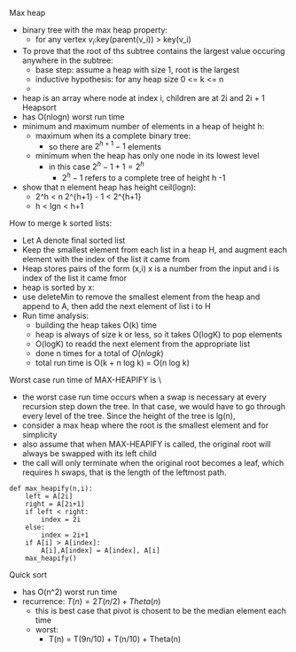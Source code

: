 Max heap
- binary tree with the max heap property:
    - for any vertex $v_i$:key(parent(v_i)) > key(v_i)
- To prove that the root of ths subtree contains the largest value occuring anywhere in the subtree:
    - base step: assume a heap with size 1, root is the largest
    - inductive hypothesis: for any heap size 0 <= k <= n
    - 
- heap is an array where node at index i, children are at 2i and 2i + 1 
Heapsort
- has O(nlogn) worst run time
- minimum and maximum number of elements in a heap of height h:
    - maximum when its a complete binary tree:  
        - so there are $2^{h+1} - 1$ elements
    - minimum when the heap has only one node in its lowest level
        - in this case $2^{h} -1 + 1 = 2^h$
            - $2^{h} - 1$ refers to a complete tree of height h -1
- show that n element heap has height ceil(logn):
    - 2^h < n 2^{h+1} - 1 < 2^{h+1}
    - h < lgn < h+1

How to merge k sorted lists:
- Let A denote final sorted list
- Keep the smallest element from each list in a heap H, and augment each element with the index of the list it came from
- Heap stores pairs of the form (x,i) x is a number from the input and i is index of the list it came fmor 
- heap is sorted by x:
- use deleteMin to remove the smallest element from the heap and append to A, then add the next element of list i to H
- Run time analysis:
    - building the heap takes O(k) time
    - heap is always of size k or less, so it takes O(logK) to pop elements
    - O(logK) to readd the next element from the appropriate list
    - done n times for a total of $O(nlogk)$
    - total run time is O(k + n log k) = O(n log k)


Worst case run time of MAX-HEAPIFY is \
- the worst case run time occurs when a swap is necessary at every recursion step down the tree. In that case, we would have to go through every level of the tree. Since the height of the tree is lg(n), 
- consider a max heap where the root is the smallest element and for simplicity
- also assume that when MAX-HEAPIFY is called, the original root will always be swapped with its left child
- the call will only terminate when the original root becomes a leaf, which requires h swaps, that is the length of the leftmost path.
```
def max_heapify(n,i):
    left = A[2i]
    right = A[2i+1]
    if left < right:
        index = 2i
    else:
        index = 2i+1
    if A[i] > A[index]:
        A[i],A[index] = A[index], A[i]
    max_heapify() 
```


Quick sort 
- has O(n^2) worst run time
- recurrence: $T(n) = 2T(n/2) + Theta(n)$
    - this is best case that pivot is chosent to be the median element each time
    - worst:
        - T(n) = T(9n/10) + T(n/10) + Theta(n)